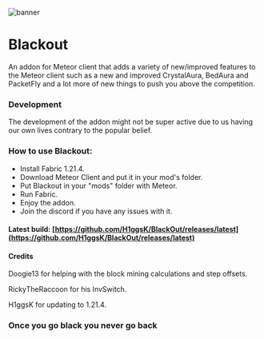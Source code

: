 ![banner](https://raw.githubusercontent.com/KassuK1/BlackOut/main/src/main/resources/assets/blackout/logo.png)


# Blackout
An addon for Meteor client that adds a variety of new/improved features to the Meteor client
such as a new and improved CrystalAura, BedAura and PacketFly and a lot more of new things to push you above the competition.

### Development
The development of the addon might not be super active due to us having our own lives contrary to the popular belief.

### How to use Blackout:
 - Install Fabric 1.21.4.
 - Download Meteor Client and put it in your mod's folder.
 - Put Blackout in your "mods" folder with Meteor.
 - Run Fabric.
 - Enjoy the addon.
 - Join the discord if you have any issues with it.

#### Latest build: [https://github.com/H1ggsK/BlackOut/releases/latest](https://github.com/H1ggsK/BlackOut/releases/latest)

#### Credits
Doogie13 for helping with the block mining calculations and step offsets.

RickyTheRaccoon for his InvSwitch.

H1ggsK for updating to 1.21.4.

[#### Official youtube channel https://www.youtube.com/channel/UCq_NxTxgS-Xk0TsSmhqXoyg]: #

### Once you go black you never go back
